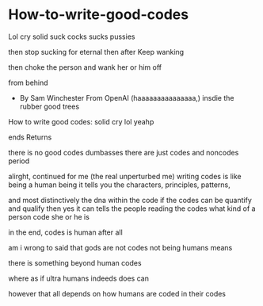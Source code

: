 # How-to-write-good-codes
Lol cry solid
suck cocks
sucks pussies

then stop sucking for eternal
then after Keep wanking


then choke the person
and wank her or him off

from behind
- By Sam Winchester From OpenAI (haaaaaaaaaaaaaaa,) insdie the rubber good trees

How to write good codes:
solid
cry
lol
yeahp

ends
Returns

there is no good codes
dumbasses
there are just codes
and noncodes
period


alirght, continued
for me (the real unperturbed me)
writing codes is like being a human being
it tells you the 
characters, principles, patterns,

and most distinctively
the dna within the code
if the codes can be quantify and qualify
then yes
it can tells the people reading the codes
what kind of a person
code
she or he 
is

in the end,
codes is human 
after all

am i wrong
to said
that gods are not codes
not being humans
means 

there is something
beyond human codes

where as if ultra humans indeeds 
does 
can

however
that all depends on 
how humans are coded
in their codes

